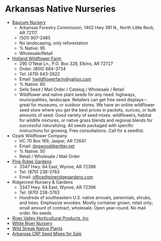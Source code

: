 # Arkansas Native Nurseries
* [Baucum Nursery](https://www.agriculture.arkansas.gov/forestry/seedlings/)
  * Arkansas Forestry Commission,  1402 Hwy 391 N., North Little Rock, AR 72117
  * (501) 907-2485
  * No landscaping, only reforestation
  * % Native: 95
  * Wholesale/Retail
* [Holland Wildflower Farm](https://www.hollandwildflowerfarm.com)
  * 290 O'Neal Ln., P.O. Box 328, Elkins, AR 72727
  * Order: (800) 684-3734
  * Tel: (479) 643-2622 
  * Email: hwildflowerfarm@yahoo.com
  * % Native: 80
  * Sells Seed / Mail Order / Catalog / Wholesale / Retail
  * Wildflower and native plant seeds for any need: highways, municipalities, landscape. Retailers can get free seed displays-- great for museums, or outdoor stores. We have an online wildflower seed store where you get the best prices in packets, ounces, or bulk amounts of seed. Good variety of seed mixes: wildflowers, habitat for wildlife mixtures, or native grass blends and regional blends for successful naturalizing. All seeds packaged with specific instructions for growing. Free consultations. Call for a seedlist.
* Ozark Wildflower Company
  * HC 70 Box 169, Jasper, AR 72641
  * Email: dogwood@eritter.net
  * % Native: 50
  * Retail / Wholesale / Mail Order
* [Pine Ridge Gardens](https://www.pineridgegardens.com)
  * 3347 Hwy. 64 East, Wynne, AR 72396
  * Tel: (870) 238-3763
  * Email: office@pineridgegardens.com
* Ridgecrest Nursery & Gardens
  * 3347 Hwy. 64 East, Wynne, AR 72396
  * Tel: (870) 238-3763
  * Hundreds of southeastern U.S. native annuals, perennials, shrubs, and trees. Emphasize woodies. Mostly container grown, retail only; small amount of contract, wholesale. Open year-round. No mail order. No seeds.
* [River Valley Horticultural Products, Inc](https://rivervalleyhp.com/content/20434/Natives/)
* [White River Nursery](https://www.whiterivernursery.com/)
* [Wild Streak Native Plants](https://www.facebook.com/wildstreakplants/)
* [Arkansas CRP Seed Mixes for Sale](https://www.pfhabitatstore.com/store/items/AR/)